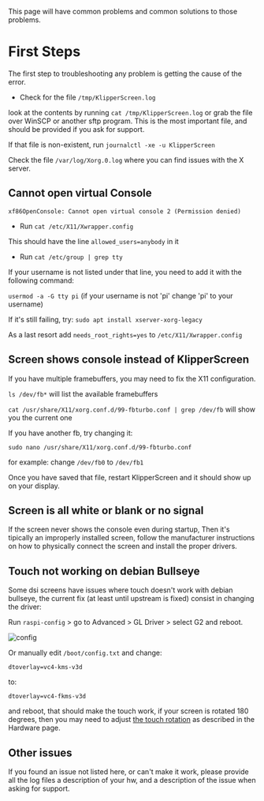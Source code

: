 
This page will have common problems and common solutions to those problems.

# First Steps

The first step to troubleshooting any problem is getting the cause of the error.

* Check for the file `/tmp/KlipperScreen.log`

look at the contents by running `cat /tmp/KlipperScreen.log` or grab the file over WinSCP or another sftp program.
This is the most important file, and should be provided if you ask for support.

If that file is non-existent, run `journalctl -xe -u KlipperScreen`

Check the file `/var/log/Xorg.0.log` where you can find issues with the X server.

## Cannot open virtual Console
```
xf86OpenConsole: Cannot open virtual console 2 (Permission denied)
```

* Run `cat /etc/X11/Xwrapper.config`

This should have the line `allowed_users=anybody` in it

* Run `cat /etc/group | grep tty`

If your username is not listed under that line, you need to add it with the following command:

`usermod -a -G tty pi` (if your username is not 'pi' change 'pi' to your username)

If it's still failing, try: `sudo apt install xserver-xorg-legacy`

As a last resort add `needs_root_rights=yes` to `/etc/X11/Xwrapper.config`

## Screen shows console instead of KlipperScreen

If you have multiple framebuffers, you may need to fix the X11 configuration.

`ls /dev/fb*` will list the available framebuffers

`cat /usr/share/X11/xorg.conf.d/99-fbturbo.conf | grep /dev/fb` will show you the current one

If you have another fb, try changing it:

`sudo nano /usr/share/X11/xorg.conf.d/99-fbturbo.conf`

for example: change `/dev/fb0` to `/dev/fb1`

Once you have saved that file, restart KlipperScreen and it should show up on your display.

## Screen is all white or blank or no signal

If the screen never shows the console even during startup, Then it's tipically an improperly installed screen,
follow the manufacturer instructions on how to physically connect the screen and install the proper drivers.

## Touch not working on debian Bullseye

Some dsi screens have issues where touch doesn't work with debian bullseye, the current fix
(at least until upstream is fixed) consist in changing the driver:

Run `raspi-config` > go to Advanced > GL Driver > select G2 and reboot.

![config](img/troubleshooting/gldriver.png)

Or manually edit `/boot/config.txt` and change:

`dtoverlay=vc4-kms-v3d`

to:

`dtoverlay=vc4-fkms-v3d`

and reboot, that should make the touch work, if your screen is rotated 180 degrees, then you may need to adjust
[the touch rotation](Hardware.md) as described in the Hardware page.

## Other issues

If you found an issue not listed here, or can't make it work, please provide all the log files
a description of your hw, and a description of the issue when asking for support.
